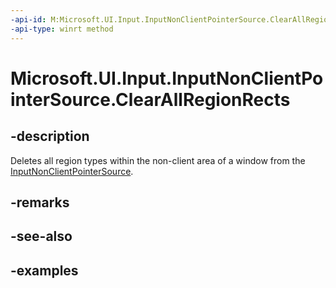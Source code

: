 ```yaml
---
-api-id: M:Microsoft.UI.Input.InputNonClientPointerSource.ClearAllRegionRects
-api-type: winrt method
---
```


# Microsoft.UI.Input.InputNonClientPointerSource.ClearAllRegionRects

<!--
public void ClearAllRegionRects ();
-->

## -description

Deletes all region types within the non-client area of a window from the [InputNonClientPointerSource](inputnonclientpointersource.md).

## -remarks

## -see-also

## -examples
